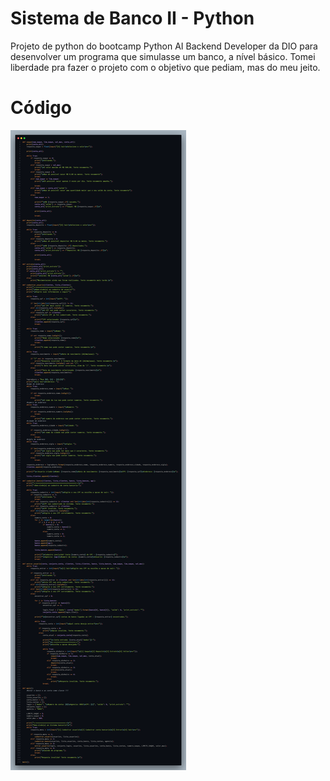 # Sistema de Banco II - Python

Projeto de python do bootcamp Python AI Backend Developer da DIO para desenvolver um programa que simulasse um banco, a nível básico.
Tomei liberdade pra fazer o projeto com o objetivo que pediam, mas do meu jeito.

# Código

<a href="#"><img src="code.png"></a>